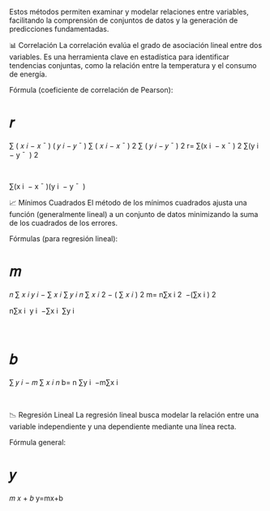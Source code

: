 Estos métodos permiten examinar y modelar relaciones entre variables, facilitando la comprensión de conjuntos de datos y la generación de predicciones fundamentadas.

📊 Correlación
La correlación evalúa el grado de asociación lineal entre dos variables. Es una herramienta clave en estadística para identificar tendencias conjuntas, como la relación entre la temperatura y el consumo de energía.

Fórmula (coeficiente de correlación de Pearson):

𝑟
=
∑
(
𝑥
𝑖
−
𝑥
ˉ
)
(
𝑦
𝑖
−
𝑦
ˉ
)
∑
(
𝑥
𝑖
−
𝑥
ˉ
)
2
∑
(
𝑦
𝑖
−
𝑦
ˉ
)
2
r= 
∑(x 
i
​
 − 
x
ˉ
 ) 
2
 ∑(y 
i
​
 − 
y
ˉ
​
 ) 
2
 
​
 
∑(x 
i
​
 − 
x
ˉ
 )(y 
i
​
 − 
y
ˉ
​
 )
​
 
📈 Mínimos Cuadrados
El método de los mínimos cuadrados ajusta una función (generalmente lineal) a un conjunto de datos minimizando la suma de los cuadrados de los errores.

Fórmulas (para regresión lineal):

𝑚
=
𝑛
∑
𝑥
𝑖
𝑦
𝑖
−
∑
𝑥
𝑖
∑
𝑦
𝑖
𝑛
∑
𝑥
𝑖
2
−
(
∑
𝑥
𝑖
)
2
m= 
n∑x 
i
2
​
 −(∑x 
i
​
 ) 
2
 
n∑x 
i
​
 y 
i
​
 −∑x 
i
​
 ∑y 
i
​
 
​
 
𝑏
=
∑
𝑦
𝑖
−
𝑚
∑
𝑥
𝑖
𝑛
b= 
n
∑y 
i
​
 −m∑x 
i
​
 
​
 
📉 Regresión Lineal
La regresión lineal busca modelar la relación entre una variable independiente y una dependiente mediante una línea recta.

Fórmula general:

𝑦
=
𝑚
𝑥
+
𝑏
y=mx+b
